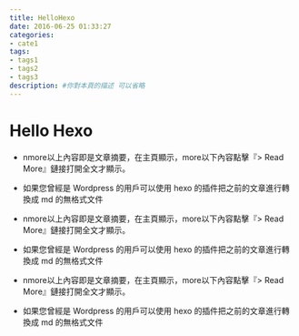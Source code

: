 ```yaml
---
title: HelloHexo
date: 2016-06-25 01:33:27
categories: 
- cate1 
tags: 
- tags1
- tags2
- tags3
description: #你對本頁的描述 可以省略
---
```


# Hello Hexo

* nmore以上內容即是文章摘要，在主頁顯示，more以下內容點擊『> Read More』鏈接打開全文才顯示。

* 如果您曾經是 Wordpress 的用戶可以使用 hexo 的插件把之前的文章進行轉換成 md 的無格式文件

<!--more-->

* nmore以上內容即是文章摘要，在主頁顯示，more以下內容點擊『> Read More』鏈接打開全文才顯示。

* 如果您曾經是 Wordpress 的用戶可以使用 hexo 的插件把之前的文章進行轉換成 md 的無格式文件
* nmore以上內容即是文章摘要，在主頁顯示，more以下內容點擊『> Read More』鏈接打開全文才顯示。

* 如果您曾經是 Wordpress 的用戶可以使用 hexo 的插件把之前的文章進行轉換成 md 的無格式文件